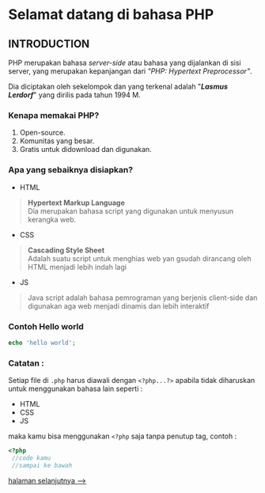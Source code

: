 
# Selamat datang di bahasa PHP

## INTRODUCTION

PHP merupakan bahasa *server-side* atau bahasa yang dijalankan di sisi server, yang merupakan kepanjangan dari *"PHP: Hypertext Preprocessor"*.

Dia diciptakan oleh sekelompok dan yang terkenal adalah "***Lasmus Lerdorf***" yang dirilis pada tahun 1994 M.

### Kenapa memakai PHP?

1. Open-source.
2. Komunitas yang besar.
1. Gratis untuk didownload dan digunakan.
 
### Apa yang sebaiknya disiapkan? 

- HTML
> **Hypertext Markup Language**  
Dia merupakan bahasa script yang digunakan untuk menyusun kerangka web.
- CSS  
> **Cascading Style Sheet**  
Adalah suatu script untuk menghias web yan gsudah dirancang oleh HTML menjadi lebih indah lagi  
- JS  
> Java script adalah bahasa pemrograman yang berjenis client-side dan digunakan aga web menjadi dinamis dan lebih interaktif  


### Contoh Hello world

```PHP   
echo 'hello world';  
```

### Catatan :

Setiap file di `.php` harus diawali dengan `<?php...?>` apabila tidak diharuskan untuk menggunakan bahasa lain seperti :  

- HTML
- CSS
- JS  

maka kamu bisa menggunakan `<?php` saja tanpa penutup tag, contoh :  

```php 
<?php
 //code kamu
 //sampai ke bawah
```

[halaman selanjutnya -->](#)
